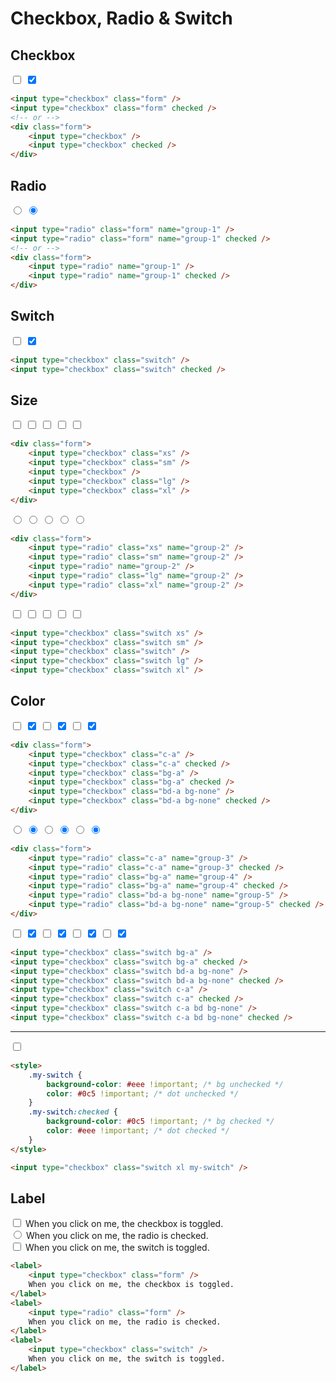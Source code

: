 # Checkbox, Radio & Switch

<div class="mb--10"></div>

## Checkbox

<div class="form">
    <input type="checkbox" class="m-4">
    <input type="checkbox" class="m-4" checked>
</div>

```html
<input type="checkbox" class="form" />
<input type="checkbox" class="form" checked />
<!-- or -->
<div class="form">
    <input type="checkbox" />
    <input type="checkbox" checked />
</div>
```

## Radio

<div class="form">
    <input type="radio" class="m-4" name="group-1">
    <input type="radio" class="m-4" name="group-1" checked>
</div>

```html
<input type="radio" class="form" name="group-1" />
<input type="radio" class="form" name="group-1" checked />
<!-- or -->
<div class="form">
    <input type="radio" name="group-1" />
    <input type="radio" name="group-1" checked />
</div>
```

## Switch

<input type="checkbox" class="switch m-4">
<input type="checkbox" class="switch m-4" checked>

```html
<input type="checkbox" class="switch" />
<input type="checkbox" class="switch" checked />
```

## Size

<div class="form">
    <input type="checkbox" class="xs m-4">
    <input type="checkbox" class="sm m-4">
    <input type="checkbox" class="m-4">
    <input type="checkbox" class="lg m-4">
    <input type="checkbox" class="xl m-4">
</div>

```html
<div class="form">
    <input type="checkbox" class="xs" />
    <input type="checkbox" class="sm" />
    <input type="checkbox" />
    <input type="checkbox" class="lg" />
    <input type="checkbox" class="xl" />
</div>
```

<div class="form">
    <input type="radio" class="xs m-4" name="group-2">
    <input type="radio" class="sm m-4" name="group-2">
    <input type="radio" class="m-4" name="group-2">
    <input type="radio" class="lg m-4" name="group-2">
    <input type="radio" class="xl m-4" name="group-2">
</div>

```html
<div class="form">
    <input type="radio" class="xs" name="group-2" />
    <input type="radio" class="sm" name="group-2" />
    <input type="radio" name="group-2" />
    <input type="radio" class="lg" name="group-2" />
    <input type="radio" class="xl" name="group-2" />
</div>
```

<input type="checkbox" class="switch xs m-4">
<input type="checkbox" class="switch sm m-4">
<input type="checkbox" class="switch m-4">
<input type="checkbox" class="switch lg m-4">
<input type="checkbox" class="switch xl m-4">

```html
<input type="checkbox" class="switch xs" />
<input type="checkbox" class="switch sm" />
<input type="checkbox" class="switch" />
<input type="checkbox" class="switch lg" />
<input type="checkbox" class="switch xl" />
```

## Color

<div class="form">
    <input type="checkbox" class="c-a m-4">
    <input type="checkbox" class="c-a m-4" checked>
    <input type="checkbox" class="bg-a m-4">
    <input type="checkbox" class="bg-a m-4" checked>
    <input type="checkbox" class="bd-a bg-none m-4">
    <input type="checkbox" class="bd-a bg-none m-4" checked>
</div>

```html
<div class="form">
    <input type="checkbox" class="c-a" />
    <input type="checkbox" class="c-a" checked />
    <input type="checkbox" class="bg-a" />
    <input type="checkbox" class="bg-a" checked />
    <input type="checkbox" class="bd-a bg-none" />
    <input type="checkbox" class="bd-a bg-none" checked />
</div>
```

<div class="form">
    <input type="radio" class="c-a m-4" name="group-3">
    <input type="radio" class="c-a m-4" name="group-3" checked>
    <input type="radio" class="bg-a m-4" name="group-4">
    <input type="radio" class="bg-a m-4" name="group-4" checked>
    <input type="radio" class="bd-a m-4 bg-none" name="group-5">
    <input type="radio" class="bd-a m-4 bg-none" name="group-5" checked>
</div>

```html
<div class="form">
    <input type="radio" class="c-a" name="group-3" />
    <input type="radio" class="c-a" name="group-3" checked />
    <input type="radio" class="bg-a" name="group-4" />
    <input type="radio" class="bg-a" name="group-4" checked />
    <input type="radio" class="bd-a bg-none" name="group-5" />
    <input type="radio" class="bd-a bg-none" name="group-5" checked />
</div>
```

<input type="checkbox" class="switch bg-a m-4">
<input type="checkbox" class="switch bg-a m-4" checked>
<input type="checkbox" class="switch bd-a bg-none m-4">
<input type="checkbox" class="switch bd-a bg-none m-4" checked>
<input type="checkbox" class="switch c-a m-4">
<input type="checkbox" class="switch c-a m-4" checked>
<input type="checkbox" class="switch c-a bd bg-none m-4">
<input type="checkbox" class="switch c-a bd bg-none m-4" checked>

```html
<input type="checkbox" class="switch bg-a" />
<input type="checkbox" class="switch bg-a" checked />
<input type="checkbox" class="switch bd-a bg-none" />
<input type="checkbox" class="switch bd-a bg-none" checked />
<input type="checkbox" class="switch c-a" />
<input type="checkbox" class="switch c-a" checked />
<input type="checkbox" class="switch c-a bd bg-none" />
<input type="checkbox" class="switch c-a bd bg-none" checked />
```

---

<style>
    .my-switch {
        background-color: #eee !important; /* bg unchecked */
        color: #0c5 !important; /* dot unchecked */
    }
    .my-switch:checked {
        background-color: #0c5 !important; /* bg checked */
        color: #eee !important; /* dot checked */
    }
</style>

<input type="checkbox" class="switch xl my-switch">

```html
<style>
    .my-switch {
        background-color: #eee !important; /* bg unchecked */
        color: #0c5 !important; /* dot unchecked */
    }
    .my-switch:checked {
        background-color: #0c5 !important; /* bg checked */
        color: #eee !important; /* dot checked */
    }
</style>

<input type="checkbox" class="switch xl my-switch" />
```

## Label

<label>
    <input type="checkbox" class="form" />
    When you click on me, the checkbox is toggled.
</label>
<div class="h-6"></div>
<label>
    <input type="radio" class="form" />
    When you click on me, the radio is checked.
</label>
<div class="h-6"></div>
<label>
    <input type="checkbox" class="switch" />
    When you click on me, the switch is toggled.
</label>

```html
<label>
    <input type="checkbox" class="form" />
    When you click on me, the checkbox is toggled.
</label>
<label>
    <input type="radio" class="form" />
    When you click on me, the radio is checked.
</label>
<label>
    <input type="checkbox" class="switch" />
    When you click on me, the switch is toggled.
</label>
```
